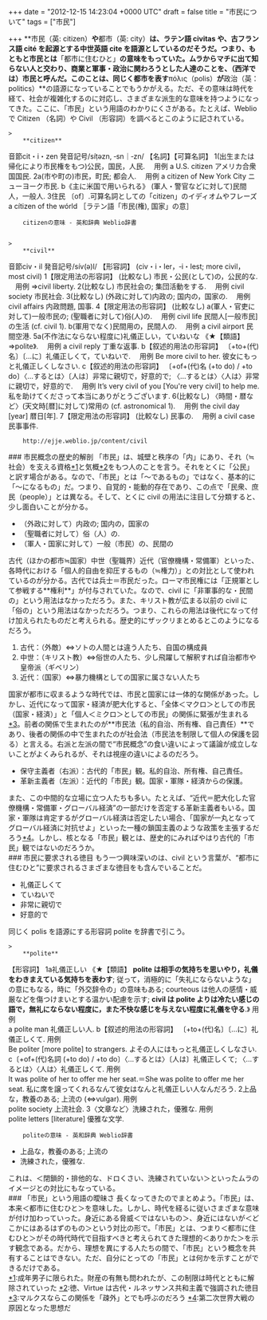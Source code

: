
+++
date = "2012-12-15 14:23:04 +0000 UTC"
draft = false
title = "市民について"
tags = ["市民"]

+++
**市民（英: citizen）**や**都市（英: city）**は、ラテン語 civitas や、古フランス語 cité を起源とする中世英語 cite を語源としているのだそうだ。つまり、もともと市民とは**「都市に住むひと」**の意味をもっていた。ムラからマチに出て知らない人と交わり、商業と軍事・政治に関わろうとした人達のことを、（西洋では）市民と呼んだ。このことは、同じく都市を表す**πόλις（polis）**が**政治（英：politics）**の語源になっていることでもうかがえる。ただ、その意味は時代を経て、社会が複雑化するのに対応し、さまざまな派生的な意味を持つようになってきた。ここに、「市民」という用語のわかりにくさがある。たとえば、Weblio で Citizen （名詞）や Civil （形容詞）を調べるとこのように記されている。

    >
        **citizen**
音節cit・i・zen 発音記号/síṭəzn, ‐sn｜‐zn/
【名詞】【可算名詞】
1(出生または帰化により市民権をもつ)公民，国民，人民.
　用例 a U.S. citizen アメリカ合衆国国民.
2a(市や町の)市民，町民; 都会人.
　用例 a citizen of New York City ニューヨーク市民.
b《主に米国で用いられる》 (軍人・警官などに対して)民間人，一般人. 3住民 〔of〕.可算名詞としての「citizen」のイディオムやフレーズ
a cítizen of the wórld
［ラテン語「市民(権), 国家」の意］

        citizenの意味 - 英和辞典 Weblio辞書
    

    >
        **civil**
音節civ・il 発音記号/sív(ə)l/
【形容詞】
(civ・i・ler，‐i・lest; more civil，most civil)
1【限定用法の形容詞】 (比較なし) 市民・公民(として)の，公民的な.
　用例 ⇒civil liberty.
2(比較なし) 市民社会の; 集団活動をする.
　用例 civil society 市民社会.
3(比較なし) (外政に対して)内政の; 国内の，国家の.
　用例 civil affairs 内政問題, 国事.
4【限定用法の形容詞】 (比較なし)
a(軍人・官吏に対して)一般市民の; (聖職者に対して)俗(人)の.
　用例 civil life 民間人[一般市民]の生活 (cf. civil 1).
b(軍用でなく)民間用の，民間人の.
　用例 a civil airport 民間空港.
5a(不作法にならない程度に)礼儀正しい，ていねいな 《★【類語】 ⇒polite》.
　用例 a civil reply 丁重な返事.
b【叙述的用法の形容詞】 〔+to+(代)名〕〔…に〕礼儀正しくて，ていねいで.
　用例 Be more civil to her. 彼女にもっと礼儀正しくしなさい.
c【叙述的用法の形容詞】 〔+of+(代)名 (+to do) / +to do〕〈…するとは〉〔人は〕非常に親切で，好意的で; 〈…するとは〉〈人は〉非常に親切で，好意的で.
　用例 It’s very civil of you [You&#39;re very civil] to help me. 私を助けてくださって本当にありがとうございます.
6(比較なし) 〈時間・暦など〉(天文時[暦]に対して)常用の (cf. astronomical 1).
　用例 the civil day [year] 暦日[年].
7【限定用法の形容詞】 (比較なし) 民事の.
　用例 a civil case 民事事件.

        http://ejje.weblio.jp/content/civil
    

<div class="section">
    ### 市民概念の歴史的解剖
    「市民」は、城壁と秩序の「内」にあり、それ（≒社会）を支える資格<a href="#f1" name="fn1" title="成年男子に限られた。財産の有無も問われたが、この制限は時代とともに解除されていった">*1</a>と気概<a href="#f2" name="fn2" title="徳、Virtue は古代・ルネッサンス共和主義で強調された徳目">*2</a>をもつ人のことを言う。それをとくに「公民」と訳す場合がある。なので、「市民」とは「～であるもの」ではなく、基本的に「～になるもの」だ。つまり、自覚的・能動的存在であり、この点で「民衆、庶民（people）」とは異なる。そして、とくに civil の用法に注目して分類すると、少し面白いことが分かる。

<ul>
<li>（外政に対して）内政の; 国内の，国家の</li>
<li>（聖職者に対して）俗（人）の.</li>
<li>（軍人・国家に対して）一般（市民）の、民間の</li>
</ul>古代（ほかの都市≒国家）中世（聖職界）近代（官僚機構・常備軍）といった、各時代における「個人的自由を抑圧するもの（≒権力）」との対比として使われているのが分かる。古代では兵士＝市民だった。ローマ市民権には「正規軍として参戦する**権利**」が付与されていた。なので、civil に「非軍事的な・民間の」という用法はなかっただろう。また、キリスト教が広まる以前の civil に「俗の」という用法はなかっただろう。つまり、これらの用法は後代になって付け加えられたものだと考えられる。歴史的にザックリまとめるとこのようになるだろう。

<ol>
<li>古代：（外敵）⇔ソトの人間とは違う人たち、自国の構成員</li>
<li>中世：（キリスト教）⇔俗世の人たち、少し飛躍して解釈すれば自治都市や皇帝派（ギベリン）</li>
<li>近代：（国家）⇔暴力機構としての国家に属さない人たち</li>
</ol>国家が都市に収まるような時代では、市民と国家には一体的な関係があった。しかし、近代になって国家・経済が肥大化すると、「全体＜マクロ＞としての市民（国家・経済）」と「個人＜ミクロ＞としての市民」の関係に緊張が生まれる<a href="#f3" name="fn3" title="マルクスならこの関係を「疎外」とでも呼ぶのだろう">*3</a>。前者の関係で生まれたのが**市民法（私的自治、所有権、自己責任）**であり、後者の関係の中で生まれたのが社会法（市民法を制限して個人の保護を図る）と言える。右派と左派の間で“市民概念”の食い違いによって議論が成立しないことがよくみられるが、それは視座の違いによるのだろう。

<ul>
<li>保守主義者（右派）：古代的「市民」観。私的自治、所有権、自己責任。</li>
<li>革新主義者（左派）：近代的「市民」観。国家・軍隊・経済からの保護。</li>
</ul>また、この中間的な立場に立つ人たちも多い。たとえば、“近代＝肥大化した官僚機構・常備軍・グローバル経済”の一部だけを否定する革新主義者もいる。国家・軍隊は肯定するがグローバル経済は否定したい場合、「国家が一丸となってグローバル経済に対抗せよ」といった一種の鎖国主義のような政策を主張するだろう<a href="#f4" name="fn4" title="第二次世界大戦の原因となった思想だ">*4</a>。しかし、核となる「市民」観とは、歴史的にみればやはり古代的「市民」観ではないのだろうか。

</div>
<div class="section">
    ### 市民に要求される徳目
    もう一つ興味深いのは、civil という言葉が、“都市に住むひと”に要求されるさまざまな徳目をも含んでいることだ。

<ul>
<li>礼儀正しくて</li>
<li>ていねいで</li>
<li>非常に親切で</li>
<li>好意的で</li>
</ul>同じく polis を語源にする形容詞 polite を辞書で引こう。

    >
        **polite**
【形容詞】
1a礼儀正しい 
《★【類語】 **polite は相手の気持ちを思いやり，礼儀をわきまえている気持ちを表わす**; 従って，消極的に「失礼にならないような」の意にもなる，時に「外交辞令の」の意味もある; courteous は他人の感情・威厳などを傷つけまいとする温かい配慮を示す; **civil は polite よりは冷たい感じの語で，無礼にならない程度に，また不快な感じを与えない程度に礼儀を守る**.》
用例		
a polite man 礼儀正しい人.
b【叙述的用法の形容詞】 〔+to+(代)名〕〔…に〕礼儀正しくて.
用例		
Be politer [more polite] to strangers. よその人にはもっと礼儀正しくしなさい.
c〔+of+(代)名詞 (+to do) / +to do〕〈…するとは〉〔人は〕礼儀正しくて; 〈…するとは〉〈人は〉礼儀正しくて.
用例		
It was polite of her to offer me her seat.＝She was polite to offer me her seat. 私に席を譲ってくれるなんて彼女はなんと礼儀正しい人なんだろう.
2上品な，教養のある; 上流の (⇔vulgar).
用例		
polite society 上流社会.
3〈文章など〉洗練された，優雅な.
用例		
polite letters [literature] 優雅な文学.

        politeの意味 - 英和辞典 Weblio辞書
    

<ul>
<li>上品な，教養のある; 上流の</li>
<li>洗練された，優雅な.</li>
</ul>これは、＜閉鎖的・排他的な、ドロくさい、洗練されていない＞といったムラのイメージとの対比にもなっている。

</div>
<div class="section">
    ### 「市民」という用語の曖昧さ
    長くなってきたのでまとめよう。「市民」は、本来＜都市に住むひと＞を意味した。しかし、時代を経るに従いさまざまな意味が付け加わっていった。身近にある脅威＜ではないもの＞、身近にはないが＜どこかにはあるはずのもの＞という対比の形で。「市民」とは、つまり＜都市に住むひと＞がその時代時代で目指すべきと考えられてきた理想的＜ありかた＞を示す観念である。だから、理想を異にする人たちの間で、「市民」という概念を共有することはできない。ただ、自分にとっての「市民」とは何かを示すことができるだけである。

</div><div class="footnote">
<a href="#fn1" name="f1" class="footnote-number">*1</a><span class="footnote-delimiter">:</span><span class="footnote-text">成年男子に限られた。財産の有無も問われたが、この制限は時代とともに解除されていった</span>
<a href="#fn2" name="f2" class="footnote-number">*2</a><span class="footnote-delimiter">:</span><span class="footnote-text">徳、Virtue は古代・ルネッサンス共和主義で強調された徳目</span>
<a href="#fn3" name="f3" class="footnote-number">*3</a><span class="footnote-delimiter">:</span><span class="footnote-text">マルクスならこの関係を「疎外」とでも呼ぶのだろう</span>
<a href="#fn4" name="f4" class="footnote-number">*4</a><span class="footnote-delimiter">:</span><span class="footnote-text">第二次世界大戦の原因となった思想だ</span>
</div>

